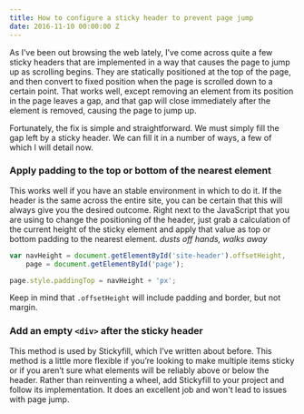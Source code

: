 ```yaml
---
title: How to configure a sticky header to prevent page jump
date: 2016-11-10 00:00:00 Z
---
```


As I’ve been out browsing the web lately, I’ve come across quite a few sticky headers that are implemented in a way that causes the page to jump up as scrolling begins. They are statically positioned at the top of the page, and then convert to fixed position when the page is scrolled down to a certain point. That works well, except removing an element from its position in the page leaves a gap, and that gap will close immediately after the element is removed, causing the page to jump up.

Fortunately, the fix is simple and straightforward. We must simply fill the gap left by a sticky header. We can fill it in a number of ways, a few of which I will detail now.

### Apply padding to the top or bottom of the nearest element
This works well if you have an stable environment in which to do it. If the header is the same across the entire site, you can be certain that this will always give you the desired outcome. Right next to the JavaScript that you are using to change the positioning of the header, just grab a calculation of the current height of the sticky element and apply that value as top or bottom padding to the nearest element. *dusts off hands, walks away*

```js
var navHeight = document.getElementById('site-header').offsetHeight,
	page = document.getElementById('page');

page.style.paddingTop = navHeight + 'px';
```

Keep in mind that `.offsetHeight` will include padding and border, but not margin.

### Add an empty `<div>` after the sticky header
This method is used by Stickyfill, which I’ve written about before. This method is a little more flexible if you’re looking to make multiple items sticky or if you aren’t sure what elements will be reliably above or below the header. Rather than reinventing a wheel, add Stickyfill to your project and follow its implementation. It does an excellent job and won't lead to issues with page jump.
